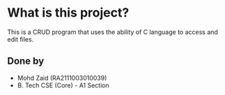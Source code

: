 # What is this project?
This is a CRUD program that uses the ability of C language to access and edit files.

## Done by
- Mohd Zaid (RA2111003010039)
- B. Tech CSE (Core) - A1 Section
